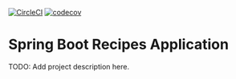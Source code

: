 [![CircleCI](https://circleci.com/gh/theagoliveira/spring5-mongo-recipe-app.svg?style=shield)](https://circleci.com/gh/theagoliveira/spring5-mongo-recipe-app) [![codecov](https://codecov.io/gh/theagoliveira/spring5-mongo-recipe-app/branch/main/graph/badge.svg?token=K3UB34KU6S)](https://codecov.io/gh/theagoliveira/spring5-mongo-recipe-app)

# Spring Boot Recipes Application

TODO: Add project description here.
